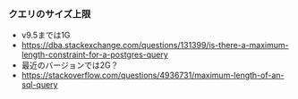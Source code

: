 
### クエリのサイズ上限

- v9.5までは1G
- https://dba.stackexchange.com/questions/131399/is-there-a-maximum-length-constraint-for-a-postgres-query
- 最近のバージョンでは2G？
- https://stackoverflow.com/questions/4936731/maximum-length-of-an-sql-query

